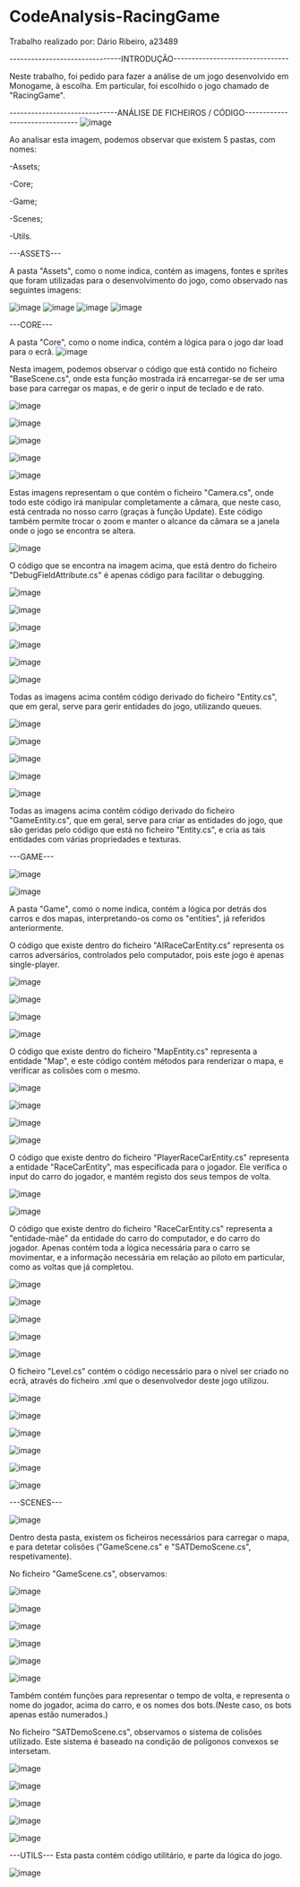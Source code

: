 # CodeAnalysis-RacingGame
Trabalho realizado por: Dário Ribeiro, a23489

-------------------------------INTRODUÇÃO--------------------------------


Neste trabalho, foi pedido para fazer a análise de um jogo desenvolvido em Monogame, à escolha.
Em particular, foi escolhido o jogo chamado de "RacingGame".

------------------------------ANÁLISE DE FICHEIROS / CÓDIGO-------------------------------
![image](https://user-images.githubusercontent.com/106490681/235947349-f00b37b7-fbdd-473c-a117-c4bea1fb5763.png)

Ao analisar esta imagem, podemos observar que existem 5 pastas, com nomes:

-Assets;

-Core;

-Game;

-Scenes;

-Utils.

---ASSETS---

A pasta "Assets", como o nome indica, contém as imagens, fontes e sprites que foram utilizadas para o desenvolvimento do jogo, como observado nas seguintes imagens:

![image](https://user-images.githubusercontent.com/106490681/235949899-0e22576f-b4a4-4e03-a495-d6b00a90fe7c.png)
![image](https://user-images.githubusercontent.com/106490681/235950044-e03e2c86-d2de-4a12-8d57-c68e29de33f1.png)
![image](https://user-images.githubusercontent.com/106490681/235950102-04904553-c704-4d5a-bde5-d068f4a90c57.png)
![image](https://user-images.githubusercontent.com/106490681/235950140-70fe6c9c-354f-47ee-bb95-61db424d6d07.png)

---CORE---

A pasta "Core", como o nome indica, contém a lógica para o jogo dar load para o ecrã.
![image](https://user-images.githubusercontent.com/106490681/235955650-2ecf0555-7b31-428a-96f3-30b52eb8b6a7.png)

Nesta imagem, podemos observar o código que está contido no ficheiro "BaseScene.cs", onde esta função mostrada irá encarregar-se de ser uma base para carregar os mapas, e de gerir o input de teclado e de rato.


![image](https://user-images.githubusercontent.com/106490681/235958351-45765e13-536c-4c4d-b8d8-114987ebdcc8.png)

![image](https://user-images.githubusercontent.com/106490681/235958418-7be98076-acb0-4b6d-946e-9efc7cbc22d2.png)

![image](https://user-images.githubusercontent.com/106490681/235958449-56e1a2d5-eccc-4630-b606-11fa0207be77.png)

![image](https://user-images.githubusercontent.com/106490681/235958495-097e9938-e063-41b8-a154-8c54e1657321.png)

![image](https://user-images.githubusercontent.com/106490681/235958521-5f489ed7-383b-4c10-9821-7c91f9a737eb.png)

Estas imagens representam o que contém o ficheiro "Camera.cs", onde todo este código irá manipular completamente a câmara, que neste caso, está centrada no nosso carro (graças à função Update). Este código também permite trocar o zoom e manter o alcance da câmara se a janela onde o jogo se encontra se altera.

![image](https://user-images.githubusercontent.com/106490681/235961268-202dc23e-4e0d-4c51-9e94-835690c325fd.png)

O código que se encontra na imagem acima, que está dentro do ficheiro "DebugFieldAttribute.cs" é apenas código para facilitar o debugging.

![image](https://user-images.githubusercontent.com/106490681/235961972-be28563c-dbc3-43b1-bf27-a1762d2c9d04.png)

![image](https://user-images.githubusercontent.com/106490681/235962028-77b603ac-299b-436b-b940-9016d50f7cfa.png)

![image](https://user-images.githubusercontent.com/106490681/235962079-58e48212-2224-4819-ad25-25b40f10c147.png)

![image](https://user-images.githubusercontent.com/106490681/235962130-b1c5b1f2-e2d6-48ce-b11b-72d4260bcdaf.png)

![image](https://user-images.githubusercontent.com/106490681/235962204-c09d26db-12e7-4cb7-9f47-2c4e1dbdb460.png)

![image](https://user-images.githubusercontent.com/106490681/235962222-e58b4bc3-ec81-4371-85a7-0bb07704843f.png)

Todas as imagens acima contêm código derivado do ficheiro "Entity.cs", que em geral, serve para gerir entidades do jogo, utilizando queues.

![image](https://user-images.githubusercontent.com/106490681/235963248-ba4072cf-ef66-42d3-8014-0589cb01a6a4.png)

![image](https://user-images.githubusercontent.com/106490681/235963320-969320d6-bc04-4edc-888c-8999b00bdb40.png)

![image](https://user-images.githubusercontent.com/106490681/235963374-b734f716-5d3b-4be1-8fd6-665e03668cae.png)

![image](https://user-images.githubusercontent.com/106490681/235963415-5f7dd55f-3401-4b8d-a698-98c343c9b481.png)

![image](https://user-images.githubusercontent.com/106490681/235963458-46b5dc3e-2c95-4390-93fc-fe339471eb8a.png)

Todas as imagens acima contêm código derivado do ficheiro "GameEntity.cs", que em geral, serve para criar as entidades do jogo, que são geridas pelo código que está no ficheiro "Entity.cs", e cria as tais entidades com várias propriedades e texturas.

---GAME---

![image](https://user-images.githubusercontent.com/106490681/235976194-8e75f272-4227-42eb-b427-8e956a961b89.png)

![image](https://user-images.githubusercontent.com/106490681/235976238-ca27a5e3-5eaa-4703-ae79-32f4f7a063b0.png)

A pasta "Game", como o nome indica, contém a lógica por detrás dos carros e dos mapas, interpretando-os como os "entities", já referidos anteriormente.

O código que existe dentro do ficheiro "AIRaceCarEntity.cs" representa os carros adversários, controlados pelo computador, pois este jogo é apenas single-player.

![image](https://user-images.githubusercontent.com/106490681/235977875-266bc277-806d-4721-a1d8-26211a446678.png)

![image](https://user-images.githubusercontent.com/106490681/235977920-4cbedf44-e11d-49cf-bc4c-e9a928714c6f.png)

![image](https://user-images.githubusercontent.com/106490681/235978583-db6299b1-9733-499e-bb55-b6c7252f0cc8.png)

![image](https://user-images.githubusercontent.com/106490681/235978617-c335fdab-d70d-4acc-a750-8243f430c57f.png)


O código que existe dentro do ficheiro "MapEntity.cs" representa a entidade "Map", e este código contém métodos para renderizar o mapa, e verificar as colisões com o mesmo.

![image](https://user-images.githubusercontent.com/106490681/235978756-9062aced-8a4b-480a-b5bf-3cb0a169a8f3.png)

![image](https://user-images.githubusercontent.com/106490681/235978848-540fcf21-5abf-4b68-8918-aa739402d753.png)

![image](https://user-images.githubusercontent.com/106490681/235978918-c5b99172-2d6c-4f11-8ba4-9d5d7a6d3fa3.png)

![image](https://user-images.githubusercontent.com/106490681/235978950-3a92ef02-e6b7-40bb-a1de-8f430a91d512.png)


O código que existe dentro do ficheiro "PlayerRaceCarEntity.cs" representa a entidade "RaceCarEntity", mas especificada para o jogador. 
Ele verifica o input do carro do jogador, e mantém registo dos seus tempos de volta.

![image](https://user-images.githubusercontent.com/106490681/235980096-66e55b6a-1f24-45b0-945c-9a689a0e46ee.png)

![image](https://user-images.githubusercontent.com/106490681/235980129-1e80cc70-c8ed-46ad-b1f0-de76a6e80bce.png)

O código que existe dentro do ficheiro "RaceCarEntity.cs" representa a "entidade-mãe" da entidade do carro do computador, e do carro do jogador. Apenas contém toda a lógica necessária para o carro se movimentar, e a informação necessária em relação ao piloto em particular, como as voltas que já completou.

![image](https://user-images.githubusercontent.com/106490681/235980979-d2e95ceb-b3cf-4ec2-b378-1a00a61535d9.png)

![image](https://user-images.githubusercontent.com/106490681/235981018-e3ac491c-257e-43c0-b763-49681c0b805c.png)

![image](https://user-images.githubusercontent.com/106490681/235981042-b8af304d-118c-40f8-99ba-a09493b1edf4.png)

![image](https://user-images.githubusercontent.com/106490681/235981065-fd2af8a5-9497-4379-ab25-ef2e50c05943.png)

![image](https://user-images.githubusercontent.com/106490681/235981128-9371f63a-717a-41e7-9b6f-5a1e200e3914.png)



O ficheiro "Level.cs" contém o código necessário para o nível ser criado no ecrã, através do ficheiro .xml que o desenvolvedor deste jogo utilizou.

![image](https://user-images.githubusercontent.com/106490681/235983018-c72f9fcc-0313-4345-89c6-fedd8fbe8eb8.png)

![image](https://user-images.githubusercontent.com/106490681/235983056-78dc4827-76fa-4698-b650-7269868bbd80.png)

![image](https://user-images.githubusercontent.com/106490681/235983084-b3373dbc-b732-4812-b127-e2f779ddcebb.png)

![image](https://user-images.githubusercontent.com/106490681/235983151-6de8234b-e7c9-4457-b307-7490abf5aea1.png)

![image](https://user-images.githubusercontent.com/106490681/235983183-958262d5-0013-4002-9282-0f2eacb89803.png)

![image](https://user-images.githubusercontent.com/106490681/235983200-92dd3689-5ee3-407b-a6c0-d0cb1a3de1c4.png)

---SCENES---

![image](https://user-images.githubusercontent.com/106490681/235985705-495f1666-b752-4088-8d60-ae947e599e52.png)

Dentro desta pasta, existem os ficheiros necessários para carregar o mapa, e para detetar colisões ("GameScene.cs" e "SATDemoScene.cs", respetivamente).

No ficheiro "GameScene.cs", observamos:

![image](https://user-images.githubusercontent.com/106490681/235983975-4cf4c9ee-e22a-4d82-b31d-c13916926895.png)

![image](https://user-images.githubusercontent.com/106490681/235984040-2eca956f-7839-45e8-832e-01b8870d8854.png)

![image](https://user-images.githubusercontent.com/106490681/235984160-a939d36b-8ed3-46f8-8cf0-25f6b6baa663.png)

![image](https://user-images.githubusercontent.com/106490681/235984194-ecb263c9-35e1-460c-83c7-1c81aff5d5e4.png)

![image](https://user-images.githubusercontent.com/106490681/235984249-1778e827-ef0c-40f4-a616-f916c1a6acf7.png)

![image](https://user-images.githubusercontent.com/106490681/235984291-6326e4ef-3d0f-4b10-8b71-0a82648f5e7a.png)

Também contém funções para representar o tempo de volta, e representa o nome do jogador, acima do carro, e os nomes dos bots.(Neste caso, os bots apenas estão numerados.)

No ficheiro "SATDemoScene.cs", observamos o sistema de colisões utilizado.
Este sistema é baseado na condição de polígonos convexos se intersetam.

![image](https://user-images.githubusercontent.com/106490681/235984663-c6f28bc2-20c3-4725-b913-0695ee2772b8.png)

![image](https://user-images.githubusercontent.com/106490681/235984686-5fdf6d21-d0dc-41f8-a83d-880758b9a58c.png)

![image](https://user-images.githubusercontent.com/106490681/235984717-e71d154f-3b94-43aa-a416-3deec3bb0650.png)

![image](https://user-images.githubusercontent.com/106490681/235984742-455ac398-86a7-48a5-8eae-fb520ff7a67b.png)

![image](https://user-images.githubusercontent.com/106490681/235984769-e76cf544-9b7d-4b3b-a4e7-9b799c903fb7.png)

---UTILS---
Esta pasta contém código utilitário, e parte da lógica do jogo.



![image](https://user-images.githubusercontent.com/106490681/235985613-8663ce4a-1b2a-4719-b6f8-6bcb639dd9ae.png)

